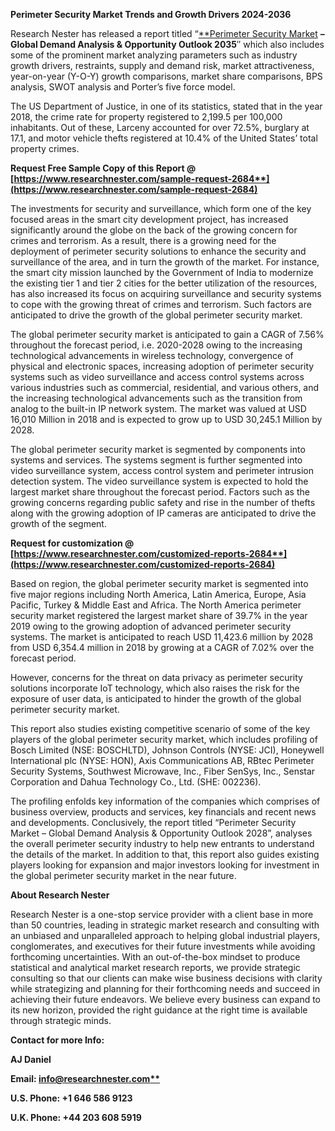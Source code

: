 ﻿**Perimeter Security Market Trends and Growth Drivers 2024-2036**

Research Nester has released a report titled “[**Perimeter Security Market](https://www.researchnester.com/reports/perimeter-security-market/2684) **– Global Demand Analysis & Opportunity Outlook 2035**″ which also includes some of the prominent market analyzing parameters such as industry growth drivers, restraints, supply and demand risk, market attractiveness, year-on-year (Y-O-Y) growth comparisons, market share comparisons, BPS analysis, SWOT analysis and Porter’s five force model.

The US Department of Justice, in one of its statistics, stated that in the year 2018, the crime rate for property registered to 2,199.5 per 100,000 inhabitants. Out of these, Larceny accounted for over 72.5%, burglary at 17.1, and motor vehicle thefts registered at 10.4% of the United States’ total property crimes.

**Request Free Sample Copy of this Report @ [https://www.researchnester.com/sample-request-2684**](https://www.researchnester.com/sample-request-2684)**

The investments for security and surveillance, which form one of the key focused areas in the smart city development project, has increased significantly around the globe on the back of the growing concern for crimes and terrorism. As a result, there is a growing need for the deployment of perimeter security solutions to enhance the security and surveillance of the area, and in turn the growth of the market. For instance, the smart city mission launched by the Government of India to modernize the existing tier 1 and tier 2 cities for the better utilization of the resources, has also increased its focus on acquiring surveillance and security systems to cope with the growing threat of crimes and terrorism. Such factors are anticipated to drive the growth of the global perimeter security market.

The global perimeter security market is anticipated to gain a CAGR of 7.56% throughout the forecast period, i.e. 2020-2028 owing to the increasing technological advancements in wireless technology, convergence of physical and electronic spaces, increasing adoption of perimeter security systems such as video surveillance and access control systems across various industries such as commercial, residential, and various others, and the increasing technological advancements such as the transition from analog to the built-in IP network system. The market was valued at USD 16,010 Million in 2018 and is expected to grow up to USD 30,245.1 Million by 2028.

The global perimeter security market is segmented by components into systems and services. The systems segment is further segmented into video surveillance system, access control system and perimeter intrusion detection system. The video surveillance system is expected to hold the largest market share throughout the forecast period. Factors such as the growing concerns regarding public safety and rise in the number of thefts along with the growing adoption of IP cameras are anticipated to drive the growth of the segment.

**Request for customization @ [https://www.researchnester.com/customized-reports-2684**](https://www.researchnester.com/customized-reports-2684)**

Based on region, the global perimeter security market is segmented into five major regions including North America, Latin America, Europe, Asia Pacific, Turkey & Middle East and Africa. The North America perimeter security market registered the largest market share of 39.7% in the year 2019 owing to the growing adoption of advanced perimeter security systems. The market is anticipated to reach USD 11,423.6 million by 2028 from USD 6,354.4 million in 2018 by growing at a CAGR of 7.02% over the forecast period.

However, concerns for the threat on data privacy as perimeter security solutions incorporate IoT technology, which also raises the risk for the exposure of user data, is anticipated to hinder the growth of the global perimeter security market.

This report also studies existing competitive scenario of some of the key players of the global perimeter security market, which includes profiling of Bosch Limited (NSE: BOSCHLTD), Johnson Controls (NYSE: JCI), Honeywell International plc (NYSE: HON), Axis Communications AB, RBtec Perimeter Security Systems, Southwest Microwave, Inc., Fiber SenSys, Inc., Senstar Corporation and Dahua Technology Co., Ltd. (SHE: 002236).

The profiling enfolds key information of the companies which comprises of business overview, products and services, key financials and recent news and developments. Conclusively, the report titled “Perimeter Security Market – Global Demand Analysis & Opportunity Outlook 2028”, analyses the overall perimeter security industry to help new entrants to understand the details of the market. In addition to that, this report also guides existing players looking for expansion and major investors looking for investment in the global perimeter security market in the near future.

**About Research Nester**

Research Nester is a one-stop service provider with a client base in more than 50 countries, leading in strategic market research and consulting with an unbiased and unparalleled approach to helping global industrial players, conglomerates, and executives for their future investments while avoiding forthcoming uncertainties. With an out-of-the-box mindset to produce statistical and analytical market research reports, we provide strategic consulting so that our clients can make wise business decisions with clarity while strategizing and planning for their forthcoming needs and succeed in achieving their future endeavors. We believe every business can expand to its new horizon, provided the right guidance at the right time is available through strategic minds.

**Contact for more Info:**

**AJ Daniel**

**Email: [info@researchnester.com**](mailto:info@researchnester.com)**

**U.S. Phone: +1 646 586 9123** 

**U.K. Phone: +44 203 608 5919**
